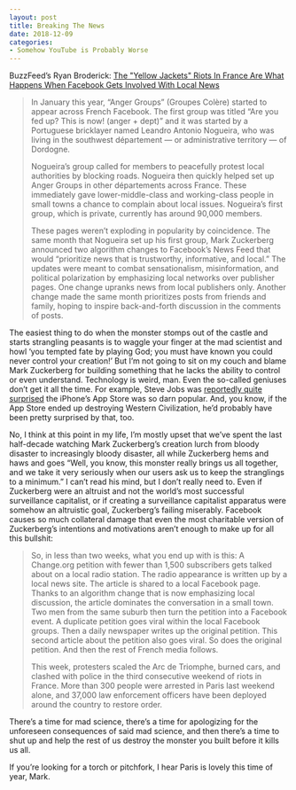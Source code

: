 ```yaml
---
layout: post
title: Breaking The News
date: 2018-12-09
categories: 
- Somehow YouTube is Probably Worse
---
```


BuzzFeed’s Ryan Broderick: [The "Yellow Jackets" Riots In France Are What Happens When Facebook Gets Involved With Local News][1]

> In January this year, “Anger Groups” (Groupes Colère) started to appear across French Facebook. The first group was titled “Are you fed up? This is now! (anger + dept)” and it was started by a Portuguese bricklayer named Leandro Antonio Nogueira, who was living in the southwest département — or administrative territory — of Dordogne.
> 
> Nogueira’s group called for members to peacefully protest local authorities by blocking roads. Nogueira then quickly helped set up Anger Groups in other départements across France. These immediately gave lower-middle-class and working-class people in small towns a chance to complain about local issues. Nogueira’s first group, which is private, currently has around 90,000 members.
> 
> These pages weren’t exploding in popularity by coincidence. The same month that Nogueira set up his first group, Mark Zuckerberg announced two algorithm changes to Facebook’s News Feed that would “prioritize news that is trustworthy, informative, and local.” The updates were meant to combat sensationalism, misinformation, and political polarization by emphasizing local networks over publisher pages. One change upranks news from local publishers only. Another change made the same month prioritizes posts from friends and family, hoping to inspire back-and-forth discussion in the comments of posts.

The easiest thing to do when the monster stomps out of the castle and starts strangling peasants is to waggle your finger at the mad scientist and howl ‘you tempted fate by playing God; you must have known you could never control your creation!’ But I’m not going to sit on my couch and blame Mark Zuckerberg for building something that he lacks the ability to control or even understand. Technology is weird, man. Even the so-called geniuses don’t get it all the time. For example, Steve Jobs was [reportedly quite surprised][2] the iPhone’s App Store was so darn popular. And, you know, if the App Store ended up destroying Western Civilization, he’d probably have been pretty surprised by that, too. 

No, I think at this point in my life, I’m mostly upset that we’ve spent the last half-decade watching Mark Zuckerberg’s creation lurch from bloody disaster to increasingly bloody disaster, all while Zuckerberg hems and haws and goes “Well, you know, this monster really brings us all together, and we take it very seriously when our users ask us to keep the stranglings to a minimum.” I can’t read his mind, but I don’t really need to. Even if Zuckerberg were an altruist and not the world’s most successful surveillance capitalist, or if creating a surveillance capitalist apparatus were somehow an altruistic goal, Zuckerberg’s failing miserably. Facebook causes so much collateral damage that even the most charitable version of Zuckerberg’s intentions and motivations aren’t enough to make up for all this bullshit:

> So, in less than two weeks, what you end up with is this: A Change.org petition with fewer than 1,500 subscribers gets talked about on a local radio station. The radio appearance is written up by a local news site. The article is shared to a local Facebook page. Thanks to an algorithm change that is now emphasizing local discussion, the article dominates the conversation in a small town. Two men from the same suburb then turn the petition into a Facebook event. A duplicate petition goes viral within the local Facebook groups. Then a daily newspaper writes up the original petition. This second article about the petition also goes viral. So does the original petition. And then the rest of French media follows.
> 
> This week, protesters scaled the Arc de Triomphe, burned cars, and clashed with police in the third consecutive weekend of riots in France. More than 300 people were arrested in Paris last weekend alone, and 37,000 law enforcement officers have been deployed around the country to restore order.

There’s a time for mad science, there’s a time for apologizing for the unforeseen consequences of said mad science, and then there’s a time to shut up and help the rest of us destroy the monster you built before it kills us all.

If you’re looking for a torch or pitchfork, I hear Paris is lovely this time of year, Mark.

[1]:	https://www.buzzfeednews.com/article/ryanhatesthis/france-paris-yellow-jackets-facebook
[2]:	https://www.macrumors.com/2018/07/25/steve-jobs-app-store-interview/